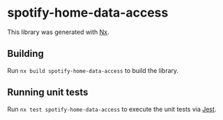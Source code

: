 # spotify-home-data-access

This library was generated with [Nx](https://nx.dev).

## Building

Run `nx build spotify-home-data-access` to build the library.

## Running unit tests

Run `nx test spotify-home-data-access` to execute the unit tests via [Jest](https://jestjs.io).
